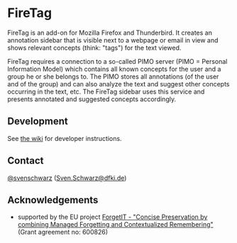 # FireTag

FireTag is an add-on for Mozilla Firefox and Thunderbird.
It creates an annotation sidebar that is visible next to a webpage or email in view and shows relevant concepts (think: "tags") for the text viewed.

FireTag requires a connection to a so-called PIMO server (PIMO = Personal Information Model) which contains all known concepts for the user and a group he or she belongs to.
The PIMO stores all annotations (of the user and of the group) and can also analyze the text and suggest other concepts occurring in the text, etc.
The FireTag sidebar uses this service and presents annotated and suggested concepts accordingly.


## Development

See [the wiki](https://github.com/wagnerand/FireTag/wiki/DeveloperInstructions) for developer instructions.


## Contact

[@svenschwarz](https://github.com/svenschwarz) (<Sven.Schwarz@dfki.de>)

## Acknowledgements

* supported by the EU project [ForgetIT - "Concise Preservation by combining Managed Forgetting and Contextualized Remembering"](https://www.forgetit-project.eu/) (Grant agreement no: 600826)
